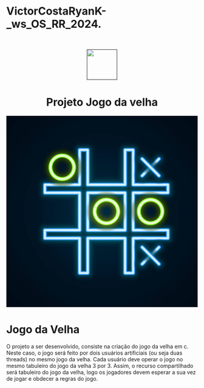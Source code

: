 # VictorCostaRyanK-_ws_OS_RR_2024.
<br />
<p align="center">
  <a href="">
    <img src="https://user-images.githubusercontent.com/49700354/114078715-a61b2f00-987f-11eb-8eef-6fd7cfc17d33.png" alt="" width="80" height="80">
  </a>
  <h1 align="center">Projeto Jogo da velha</h1>
  <p align="center">
    <img src="https://github.com/VictorH456/VictorCostaRyanK-_ws_OS_RR_2024./blob/main/Implementa%C3%A7%C3%A3o/jogodavelha.jpg">
    

# Jogo da Velha
  O projeto a ser desenvolvido, consiste na criação do jogo da velha em c. Neste caso, o jogo será feito por
  dois usuários artificiais (ou seja duas threads) no mesmo jogo da velha. Cada usuário deve operar o
  jogo no mesmo tabuleiro do jogo da velha 3 por 3. Assim, o recurso compartilhado será tabuleiro do
  jogo da velha, logo os jogadores devem esperar a sua vez de jogar e obdecer a regras do jogo.
  </p>
    </a>
  </p>
</p>
